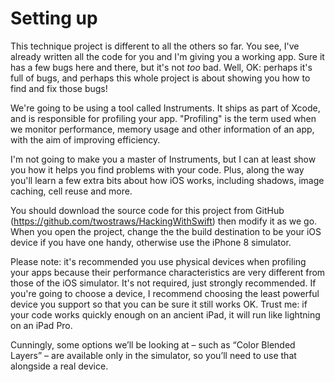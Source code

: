 # Setting up

This technique project is different to all the others so far. You see, I've already written all the code for you and I'm giving you a working app. Sure it has a few bugs here and there, but it's not *too* bad. Well, OK: perhaps it's full of bugs, and perhaps this whole project is about showing you how to find and fix those bugs!

We're going to be using a tool called Instruments. It ships as part of Xcode, and is responsible for profiling your app. "Profiling" is the term used when we monitor performance, memory usage and other information of an app, with the aim of improving efficiency.

I'm not going to make you a master of Instruments, but I can at least show you how it helps you find problems with your code. Plus, along the way you'll learn a few extra bits about how iOS works, including shadows, image caching, cell reuse and more.

You should download the source code for this project from GitHub (<https://github.com/twostraws/HackingWithSwift>) then modify it as we go. When you open the project, change the the build destination to be your iOS device if you have one handy, otherwise use the iPhone 8 simulator.

Please note: it's recommended you use physical devices when profiling your apps because their performance characteristics are very different from those of the iOS simulator. It's not required, just strongly recommended. If you're going to choose a device, I recommend choosing the least powerful device you support so that you can be sure it still works OK. Trust me: if your code works quickly enough on an ancient iPad, it will run like lightning on an iPad Pro.

Cunningly, some options we’ll be looking at – such as “Color Blended Layers” – are available only in the simulator, so you’ll need to use that alongside a real device.
